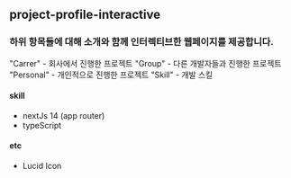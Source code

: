 ## project-profile-interactive

### 하위 항목들에 대해 소개와 함께 인터렉티브한 웹페이지를 제공합니다. 

"Carrer" - 회사에서 진행한 프로젝트
"Group" - 다른 개발자들과 진행한 프로젝트
"Personal" - 개인적으로 진행한 프로젝트
"Skill" - 개발 스킬

#### skill
- nextJs 14 (app router)
- typeScript

#### etc
- Lucid Icon
